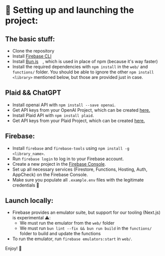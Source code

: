 # 🌟 Setting up and launching the project:

## The basic stuff:
- Clone the repository
- Install [Firebase CLI](https://github.com/firebase/firebase-tools?tab=readme-ov-file#installation)
- Install [Bun.js](https://bun.sh/docs/installation) <img src="https://github.com/onkr0d/cs-411-project/assets/90716666/02c693bc-f3f2-4710-86df-0452cef12ca1" width="10"/>, which is used in place of npm (because it's way faster)
- Install the required dependencies with ``npm install`` in the ``web/`` and ``functions/`` folder. You should be able to ignore the other ``npm install <library>`` mentioned below, but those are provided just in case.
  
## Plaid && ChatGPT  
- Install openai API with ``npm install --save openai``. 
- Get API keys from your OpenAI Project, which can be created [here.](https://platform.openai.com/overviewh)
- Install Plaid API with ``npm install plaid``.
- Get API keys from your Plaid Project, which can be created [here.](https://plaid.com/docs/)
  
## Firebase:
- Install ``firebase`` and ``firebase-tools`` using ``npm install -g <library_name>``.
- Run ``firebase login`` to log in to your Firebase account.
- Create a new project in the [Firebase Console](https://console.firebase.google.com/).
- Set up all necessary services (Firestore, Functions, Hosting, Auth, AppCheck) on the Firebase Console.
- Make sure you populate all ``.example.env`` files with the legitimate credentials 🔑

## Launch locally:
- Firebase provides an emulator suite, but support for our tooling (Next.js) is experimental ⚠️:
    - We must run the emulator from the ``web/`` folder
    - We must run ``bun lint --fix && bun run build`` in the ``functions/`` folder to build and update the functions
- To run the emulator, run ``firebase emulators:start`` in ``web/``.

Enjoy! 🚀
